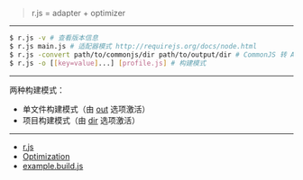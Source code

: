 > r.js = adapter + optimizer

---

```sh
$ r.js -v # 查看版本信息
$ r.js main.js # 适配器模式 http://requirejs.org/docs/node.html
$ r.js -convert path/to/commonjs/dir path/to/output/dir # CommonJS 转 AMD
$ r.js -o [[key=value]...] [profile.js] # 构建模式
```

---

两种构建模式：

- 单文件构建模式（由 [out](./out.md) 选项激活）
- 项目构建模式（由 [dir](./dir.md) 选项激活）

---

- [r.js](https://github.com/requirejs/r.js)
- [Optimization](http://requirejs.org/docs/optimization.html)
- [example.build.js](https://github.com/requirejs/r.js/blob/master/build/example.build.js)
